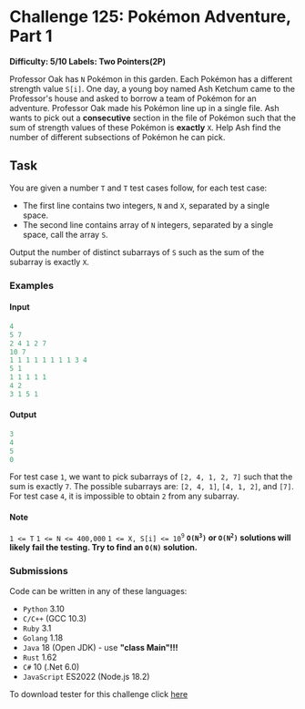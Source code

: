 # Challenge 125: Pokémon Adventure, Part 1

**Difficulty: 5/10
Labels: Two Pointers(2P)**

Professor Oak has `N` Pokémon in this garden. Each Pokémon has a different strength value `S[i]`.
One day, a young boy named Ash Ketchum came to the Professor's house and asked to borrow a team of Pokémon for an adventure. Professor Oak made his Pokémon line up in a single file.
Ash wants to pick out a **consecutive** section in the file of Pokémon such that the sum of strength values of these Pokémon is **exactly** `X`.
Help Ash find the number of different subsections of Pokémon he can pick.

## Task

You are given a number `T` and `T` test cases follow, for each test case:

- The first line contains two integers, `N` and `X`, separated by a single space.
- The second line contains array of `N` integers, separated by a single space, call the array `S`.

Output the number of distinct subarrays of `S` such as the sum of the subarray is exactly `X`.

### Examples

#### Input

```rust
4
5 7
2 4 1 2 7
10 7
1 1 1 1 1 1 1 1 3 4
5 1
1 1 1 1 1
4 2
3 1 5 1
```

#### Output

```rust
3
4
5
0
```

For test case `1`, we want to pick subarrays of `[2, 4, 1, 2, 7]` such that the sum is exactly `7`. The possible subarrays are: `[2, 4, 1]`, `[4, 1, 2]`, and `[7]`.
For test case `4`, it is impossible to obtain `2` from any subarray.

#### Note

`1 <= T`
`1 <= N <= 400,000`
`1 <= X, S[i] <= 10`<sup>`9`</sup>
**`O(N`<sup>`3`</sup>`)` or `O(N`<sup>`2`</sup>`)` solutions will likely fail the testing. Try to find an `O(N)` solution.**

### Submissions

Code can be written in any of these languages:

- `Python` 3.10
- `C/C++` (GCC 10.3)
- `Ruby` 3.1
- `Golang` 1.18
- `Java` 18 (Open JDK) - use **"class Main"!!!**
- `Rust` 1.62
- `C#` 10 (.Net 6.0)
- `JavaScript` ES2022 (Node.js 18.2)

To download tester for this challenge click [here](https://downgit.github.io/#/home?url=https://github.com/Pomroka/TWT_Challenges_Tester/tree/main/PreviousChallenges/Challenge_125)

